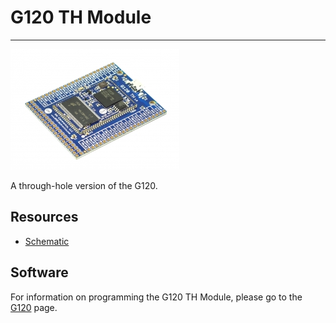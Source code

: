 # G120 TH Module
---
![G120 TH Module](images/g120th.jpg) 

A through-hole version of the G120.

## Resources

* [Schematic](http://files.ghielectronics.com/downloads/Schematics/Systems/G120%20TH%20Rev%201.0%20Schematic.pdf)

## Software

For information on programming the G120 TH Module, please go to the [G120](../netmf/g120.md) page.